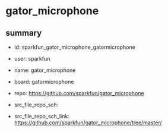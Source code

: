 # gator_microphone
 
## summary 
* id: sparkfun_gator_microphone_gatormicrophone
* user: sparkfun
* name: gator_microphone
* board: gatormicrophone
* repo: https://github.com/sparkfun/gator_microphone



* src_file_repo_sch: 
* src_file_repo_sch_link: https://github.com/sparkfun/gator_microphone/tree/master/




